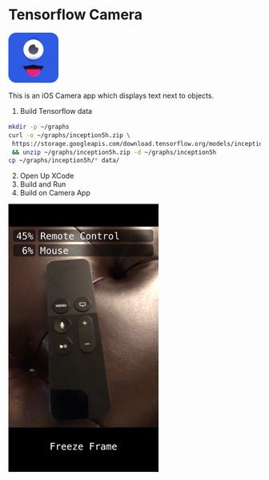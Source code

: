 # Tensorflow Camera
<img src="design/camera_icon.png?raw=true" width="100px" />

This is an iOS Camera app which displays text next to objects.

1. Build Tensorflow data

```bash
mkdir -p ~/graphs
curl -o ~/graphs/inception5h.zip \
 https://storage.googleapis.com/download.tensorflow.org/models/inception5h.zip \
 && unzip ~/graphs/inception5h.zip -d ~/graphs/inception5h
cp ~/graphs/inception5h/* data/
```

2. Open Up XCode
3. Build and Run
4. Build on Camera App

<img src="design/screenshot.png?raw=true" width="300px" />
